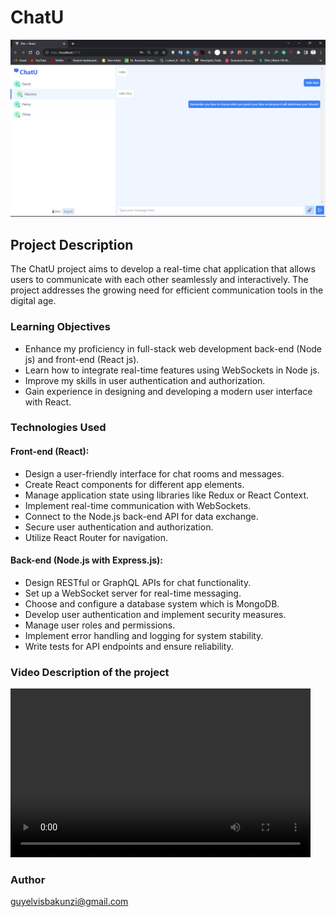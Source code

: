 # ChatU

![Description](Images/image.png)

## Project Description

The ChatU project aims to develop a real-time chat application that allows users to communicate with each other seamlessly and interactively. The project addresses the growing need for efficient communication tools in the digital age.

### Learning Objectives

- Enhance my proficiency in full-stack web development back-end (Node js) and front-end (React js).
- Learn how to integrate real-time features using WebSockets in Node js.
- Improve my skills in user authentication and authorization.
- Gain experience in designing and developing a modern user interface with React.

### Technologies Used

#### Front-end (React):

- Design a user-friendly interface for chat rooms and messages.
- Create React components for different app elements.
- Manage application state using libraries like Redux or React Context.
- Implement real-time communication with WebSockets.
- Connect to the Node.js back-end API for data exchange.
- Secure user authentication and authorization.
- Utilize React Router for navigation.

#### Back-end (Node.js with Express.js):

- Design RESTful or GraphQL APIs for chat functionality.
- Set up a WebSocket server for real-time messaging.
- Choose and configure a database system which is MongoDB.
- Develop user authentication and implement security measures.
- Manage user roles and permissions.
- Implement error handling and logging for system stability.
- Write tests for API endpoints and ensure reliability.

### Video Description of the project

<video controls width="480" height="270">
  <source src="Images/videochat.mp4" type="video/mp4">
  Your browser does not support the video tag.
</video>

### Author

[guyelvisbakunzi@gmail.com](mailto:guyelvisbakunzi@gmail.com)

